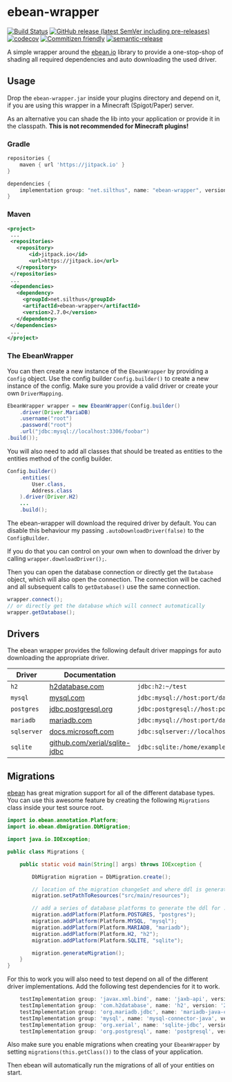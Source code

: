 # ebean-wrapper

[![Build Status](https://github.com/Silthus/ebean/workflows/Build/badge.svg)](../../actions?query=workflow%3ABuild)
[![GitHub release (latest SemVer including pre-releases)](https://img.shields.io/github/v/release/Silthus/ebean?include_prereleases&label=release)](../../releases)
[![codecov](https://codecov.io/gh/Silthus/spigot-plugin-template/branch/master/graph/badge.svg)](https://codecov.io/gh/Silthus/ebean)
[![Commitizen friendly](https://img.shields.io/badge/commitizen-friendly-brightgreen.svg)](http://commitizen.github.io/cz-cli/)
[![semantic-release](https://img.shields.io/badge/%20%20%F0%9F%93%A6%F0%9F%9A%80-semantic--release-e10079.svg)](https://github.com/semantic-release/semantic-release)

A simple wrapper around the [ebean.io](https://ebean.io) library to provide a one-stop-shop of shading all required dependencies and auto downloading the used driver.

## Usage

Drop the `ebean-wrapper.jar` inside your plugins directory and depend on it, if you are using this wrapper in a Minecraft (Spigot/Paper) server.

As an alternative you can shade the lib into your application or provide it in the classpath.
**This is not recommended for Minecraft plugins!**

### Gradle

```groovy
repositories {
    maven { url 'https://jitpack.io' }
}

dependencies {
    implementation group: "net.silthus", name: "ebean-wrapper", version: "2.7.0"
}
```

### Maven

 ```xml
<project>
  ...
  <repositories>
    <repository>
        <id>jitpack.io</id>
        <url>https://jitpack.io</url>
    </repository>
  </repositories>
  ...
  <dependencies>
    <dependency>
      <groupId>net.silthus</groupId>
      <artifactId>ebean-wrapper</artifactId>
      <version>2.7.0</version>
    </dependency>
  </dependencies>
  ...
</project>
```

### The EbeanWrapper

You can then create a new instance of the `EbeanWrapper` by providing a `Config` object. Use the config builder `Config.builder()` to create a new instance of the config.
Make sure you provide a valid driver or create your own `DriverMapping`.

```java
EbeanWrapper wrapper = new EbeanWrapper(Config.builder()
    .driver(Driver.MariaDB)
    .username("root")
    .password("root")
    .url("jdbc:mysql://localhost:3306/foobar")
.build());
```

You will also need to add all classes that should be treated as entities to the entities method of the config builder.

```java
Config.builder()
    .entities(
        User.class,
        Address.class
    ).driver(Driver.H2)
    ...
    .build();
```

The ebean-wrapper will download the required driver by default. You can disable this behaviour my passing `.autoDownloadDriver(false)` to the `ConfigBuilder`.

If you do that you can control on your own when to download the driver by calling `wrapper.downloadDriver();`.

Then you can open the database connection or directly get the `Database` object, which will also open the connection.
The connection will be cached and all subsequent calls to `getDatabase()` use the same connection.

```java
wrapper.connect();
// or directly get the database which will connect automatically
wrapper.getDatabase();
```

## Drivers

The ebean wrapper provides the following default driver mappings for auto downloading the appropriate driver.

| Driver | Documentation | ConnectionString |
| ---- | ----- | ----- |
| `h2` | [h2database.com](http://www.h2database.com/) | `jdbc:h2:~/test` |
| `mysql` | [mysql.com](https://dev.mysql.com/doc/connector-j/8.0/en/connector-j-reference-jdbc-url-format.html) | `jdbc:mysql://host:port/database` |
| `postgres` | [jdbc.postgresql.org](https://jdbc.postgresql.org/documentation/80/connect.html) | `jdbc:postgresql://host:port/database` |
| `mariadb` | [mariadb.com](https://mariadb.com/kb/en/about-mariadb-connector-j/) | `jdbc:mysql://host:port/database` |
| `sqlserver` | [docs.microsoft.com](https://docs.microsoft.com/en-us/sql/connect/jdbc/building-the-connection-url?view=sql-server-ver15) | `jdbc:sqlserver://localhost:1433;databaseName=AdventureWorks;integratedSecurity=true;` |
| `sqlite` | [github.com/xerial/sqlite-jdbc](https://github.com/xerial/sqlite-jdbc) | `jdbc:sqlite:/home/example/mydatabase.db` |

## Migrations

[ebean](http://ebean.io) has great migration support for all of the different database types.
You can use this awesome feature by creating the following `Migrations` class inside your test source root.

```java
import io.ebean.annotation.Platform;
import io.ebean.dbmigration.DbMigration;

import java.io.IOException;

public class Migrations {

    public static void main(String[] args) throws IOException {

        DbMigration migration = DbMigration.create();

        // location of the migration changeSet and where ddl is generated to
        migration.setPathToResources("src/main/resources");

        // add a series of database platforms to generate the ddl for ...
        migration.addPlatform(Platform.POSTGRES, "postgres");
        migration.addPlatform(Platform.MYSQL, "mysql");
        migration.addPlatform(Platform.MARIADB, "mariadb");
        migration.addPlatform(Platform.H2, "h2");
        migration.addPlatform(Platform.SQLITE, "sqlite");

        migration.generateMigration();
    }
}
```

For this to work you will also need to test depend on all of the different driver implementations.
Add the following test dependencies for it to work.

```groovy
    testImplementation group: 'javax.xml.bind', name: 'jaxb-api', version: '2.7.0'
    testImplementation group: 'com.h2database', name: 'h2', version: '2.7.000'
    testImplementation group: 'org.mariadb.jdbc', name: 'mariadb-java-client', version: '2.7.0'
    testImplementation group: 'mysql', name: 'mysql-connector-java', version: '2.7.02'
    testImplementation group: 'org.xerial', name: 'sqlite-jdbc', version: '3.32.3.2'
    testImplementation group: 'org.postgresql', name: 'postgresql', version: '42.2.18'
```

Also make sure you enable migrations when creating your `EbeanWrapper` by setting `migrations(this.getClass())` to the class of your application.

Then ebean will automatically run the migrations of all of your entities on start.